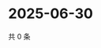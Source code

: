 # 2025-06-30

共 0 条

<!-- BEGIN ZHIHUVIDEO -->
<!-- 最后更新时间 Mon Jun 30 2025 20:22:38 GMT+0800 (China Standard Time) -->

<!-- END ZHIHUVIDEO -->
